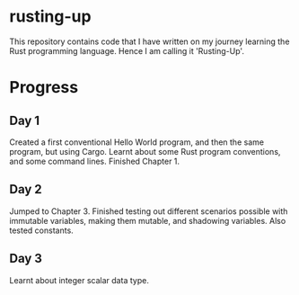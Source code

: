 # rusting-up
This repository contains code that I have written on my journey learning the Rust programming language. Hence I am calling it 'Rusting-Up'. 

# Progress
## Day 1
Created a first conventional Hello World program, and then the same program, but using Cargo. Learnt about some Rust program conventions, and some command lines. Finished Chapter 1. 
## Day 2
Jumped to Chapter 3. Finished testing out different scenarios possible with immutable variables, making them mutable, and shadowing variables. Also tested constants. 
## Day 3
Learnt about integer scalar data type. 
